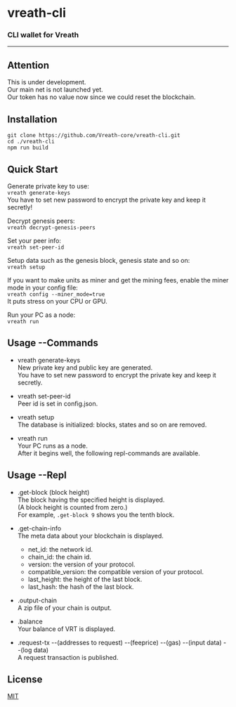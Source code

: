 # vreath-cli

### CLI wallet for Vreath
---

## Attention
This is under development.  
Our main net is not launched yet.  
Our token has no value now since we could reset the blockchain.

## Installation
`git clone https://github.com/Vreath-core/vreath-cli.git`  
`cd ./vreath-cli`  
`npm run build`  

## Quick Start
Generate private key to use:  
`vreath generate-keys`  
You have to set new password to encrypt the private key and keep it secretly!  

Decrypt genesis peers:  
`vreath decrypt-genesis-peers`  

Set your peer info:  
`vreath set-peer-id`  

Setup data such as the genesis block, genesis state and so on:  
`vreath setup`  

If you want to make units as miner and get the mining fees, enable the miner mode in your config file:  
`vreath config --miner_mode=true`  
It puts stress on your CPU or GPU.  

Run your PC as a node:  
`vreath run`  

## Usage --Commands
- vreath generate-keys  
New private key and public key are generated.  
You have to set new password to encrypt the private key and keep it secretly.  

- vreath set-peer-id  
Peer id is set in config.json.  

- vreath setup  
The database is initialized: blocks, states and so on are removed.  

- vreath run  
Your PC runs as a node.  
After it begins well, the following repl-commands are available.  

## Usage --Repl
- .get-block (block height)  
The block having the specified height is displayed.  
(A block height is counted from zero.)  
For example, `.get-block 9` shows you the tenth block.

- .get-chain-info  
The meta data about your blockchain is displayed.  

    - net_id: the network id.  
    - chain_id: the chain id.  
    - version: the version of your protocol.  
    - compatible_version: the compatible version of your protocol.  
    - last_height: the height of the last block.  
    - last_hash: the hash of the last block.  

- .output-chain  
A zip file of your chain is output.  

- .balance  
Your balance of VRT is displayed.  

- .request-tx --(addresses to request) --(feeprice) --(gas) --(input data) --(log data)  
A request transaction is published.  

## License
[MIT](https://github.com/Vreath-core/vreath-cli/blob/master/LICENSE)